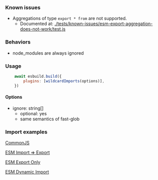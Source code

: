 
### Known issues

- Aggregations of type `export * from` are not supported.
  - Documented at: <a href="./tests/known-issues/esm-export-aggregation-does-not-work/test.js">./tests/known-issues/esm-export-aggregation-does-not-work/test.js</a>


### Behaviors

- node_modules are always ignored

### Usage

```javascript
    await esbuild.build({
        plugins: [wildcardImports(options)],
    })
```

#### Options

- ignore: string[]
   - optional: yes 
   - same semantics of fast-glob

### Import examples

<a href="./tests/cjs-require/actual.js">CommonJS</a>

<a href="./tests/esm-import-export/actual.js">ESM Import => Export</a>

<a href="./tests/esm/actual.js">ESM Export Only</a>

<a href="./tests/esm-dynamic-import/actual.js">ESM Dynamic Import</a>

